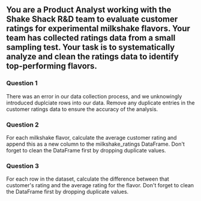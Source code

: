## You are a Product Analyst working with the Shake Shack R&D team to evaluate customer ratings for experimental milkshake flavors. Your team has collected ratings data from a small sampling test. Your task is to systematically analyze and clean the ratings data to identify top-performing flavors.

### Question 1

There was an error in our data collection process, and we unknowingly introduced duplciate rows into our data. Remove any duplicate entries in the customer ratings data to ensure the accuracy of the analysis.

### Question 2

For each milkshake flavor, calculate the average customer rating and append this as a new column to the milkshake_ratings DataFrame. Don't forget to clean the DataFrame first by dropping duplicate values.

### Question 3

For each row in the dataset, calculate the difference between that customer's rating and the average rating for the flavor. Don't forget to clean the DataFrame first by dropping duplicate values.
